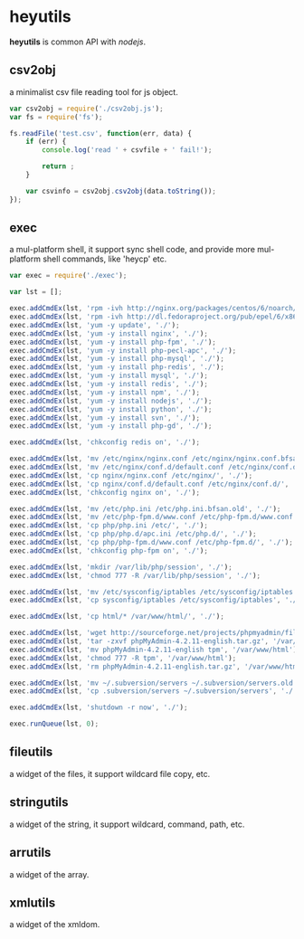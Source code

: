 heyutils
========

**heyutils** is common API with *nodejs*.

csv2obj
-------
a minimalist csv file reading tool for js object.
``` javascript
var csv2obj = require('./csv2obj.js');
var fs = require('fs');

fs.readFile('test.csv', function(err, data) {
	if (err) {
		console.log('read ' + csvfile + ' fail!');

		return ;
	}

	var csvinfo = csv2obj.csv2obj(data.toString());
});
```
exec
----
a mul-platform shell, it support sync shell code, and provide more mul-platform shell commands, like 'heycp' etc.
``` javascript
var exec = require('./exec');

var lst = [];

exec.addCmdEx(lst, 'rpm -ivh http://nginx.org/packages/centos/6/noarch/RPMS/nginx-release-centos-6-0.el6.ngx.noarch.rpm', './');
exec.addCmdEx(lst, 'rpm -ivh http://dl.fedoraproject.org/pub/epel/6/x86_64/epel-release-6-8.noarch.rpm', './');
exec.addCmdEx(lst, 'yum -y update', './');
exec.addCmdEx(lst, 'yum -y install nginx', './');
exec.addCmdEx(lst, 'yum -y install php-fpm', './');
exec.addCmdEx(lst, 'yum -y install php-pecl-apc', './');
exec.addCmdEx(lst, 'yum -y install php-mysql', './');
exec.addCmdEx(lst, 'yum -y install php-redis', './');
exec.addCmdEx(lst, 'yum -y install mysql', './');
exec.addCmdEx(lst, 'yum -y install redis', './');
exec.addCmdEx(lst, 'yum -y install npm', './');
exec.addCmdEx(lst, 'yum -y install nodejs', './');
exec.addCmdEx(lst, 'yum -y install python', './');
exec.addCmdEx(lst, 'yum -y install svn', './');
exec.addCmdEx(lst, 'yum -y install php-gd', './');

exec.addCmdEx(lst, 'chkconfig redis on', './');

exec.addCmdEx(lst, 'mv /etc/nginx/nginx.conf /etc/nginx/nginx.conf.bfsan.old', './');
exec.addCmdEx(lst, 'mv /etc/nginx/conf.d/default.conf /etc/nginx/conf.d/default.conf.bfsan.old', './');
exec.addCmdEx(lst, 'cp nginx/nginx.conf /etc/nginx/', './');
exec.addCmdEx(lst, 'cp nginx/conf.d/default.conf /etc/nginx/conf.d/', './');
exec.addCmdEx(lst, 'chkconfig nginx on', './');

exec.addCmdEx(lst, 'mv /etc/php.ini /etc/php.ini.bfsan.old', './');
exec.addCmdEx(lst, 'mv /etc/php-fpm.d/www.conf /etc/php-fpm.d/www.conf.bfsan.old', './');
exec.addCmdEx(lst, 'cp php/php.ini /etc/', './');
exec.addCmdEx(lst, 'cp php/php.d/apc.ini /etc/php.d/', './');
exec.addCmdEx(lst, 'cp php/php-fpm.d/www.conf /etc/php-fpm.d/', './');
exec.addCmdEx(lst, 'chkconfig php-fpm on', './');

exec.addCmdEx(lst, 'mkdir /var/lib/php/session', './');
exec.addCmdEx(lst, 'chmod 777 -R /var/lib/php/session', './');

exec.addCmdEx(lst, 'mv /etc/sysconfig/iptables /etc/sysconfig/iptables.bfsan.old', './');
exec.addCmdEx(lst, 'cp sysconfig/iptables /etc/sysconfig/iptables', './');

exec.addCmdEx(lst, 'cp html/* /var/www/html/', './');

exec.addCmdEx(lst, 'wget http://sourceforge.net/projects/phpmyadmin/files/phpMyAdmin/4.2.11/phpMyAdmin-4.2.11-english.tar.gz', '/var/www/html');
exec.addCmdEx(lst, 'tar -zxvf phpMyAdmin-4.2.11-english.tar.gz', '/var/www/html');
exec.addCmdEx(lst, 'mv phpMyAdmin-4.2.11-english tpm', '/var/www/html');
exec.addCmdEx(lst, 'chmod 777 -R tpm', '/var/www/html');
exec.addCmdEx(lst, 'rm phpMyAdmin-4.2.11-english.tar.gz', '/var/www/html');

exec.addCmdEx(lst, 'mv ~/.subversion/servers ~/.subversion/servers.old', './');
exec.addCmdEx(lst, 'cp .subversion/servers ~/.subversion/servers', './');

exec.addCmdEx(lst, 'shutdown -r now', './');

exec.runQueue(lst, 0);
```
fileutils
---------
a widget of the files, it support wildcard file copy, etc.

stringutils
-----------
a widget of the string, it support wildcard, command, path, etc.

arrutils
--------
a widget of the array.

xmlutils
--------
a widget of the xmldom.
